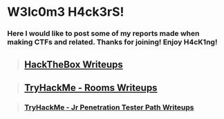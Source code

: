 #           W3lc0m3 H4ck3rS!
### Here I would like to post some of my reports made when making CTFs and related. Thanks for joining! Enjoy H4cK1ng!

> ## [**HackTheBox Writeups**](/HackTheBox/index.md)

> ## [**TryHackMe - Rooms Writeups**](/TryHackMe/index.md)

> ### [**TryHackMe - Jr Penetration Tester Path Writeups**](/JrPentester/index.md)
 
